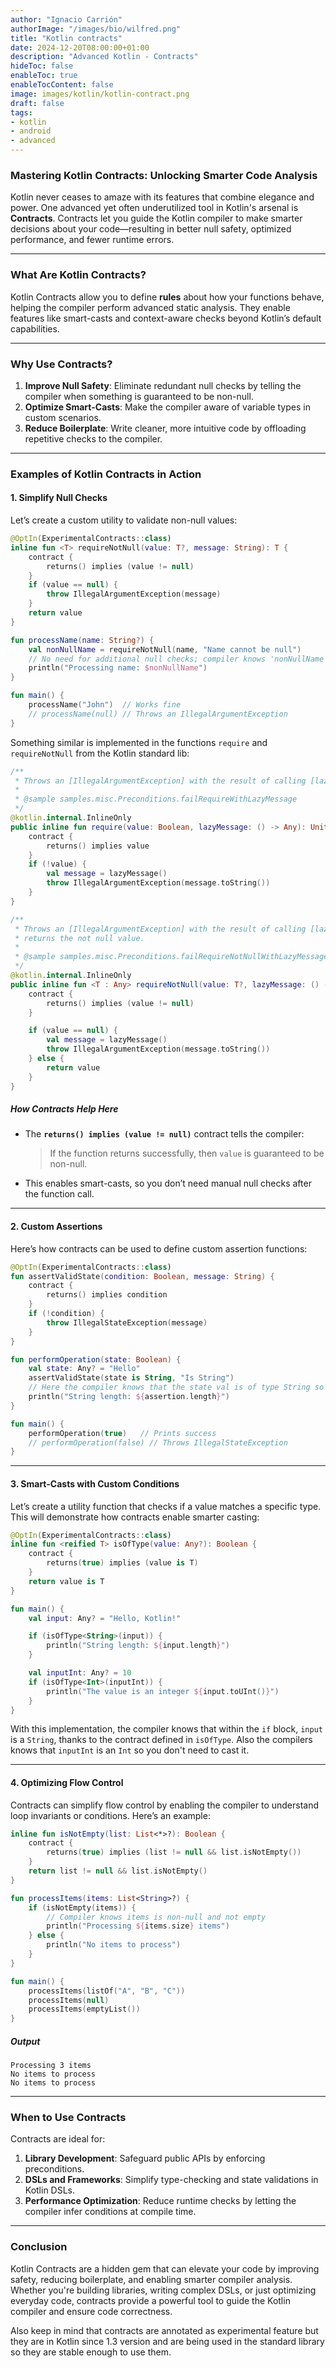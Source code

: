 ```yaml
---
author: "Ignacio Carrión"
authorImage: "/images/bio/wilfred.png"
title: "Kotlin contracts"
date: 2024-12-20T08:00:00+01:00
description: "Advanced Kotlin - Contracts"
hideToc: false
enableToc: true
enableTocContent: false
image: images/kotlin/kotlin-contract.png
draft: false
tags: 
- kotlin
- android
- advanced
---
```


### **Mastering Kotlin Contracts: Unlocking Smarter Code Analysis**

Kotlin never ceases to amaze with its features that combine elegance and power. One advanced yet often underutilized tool in Kotlin's arsenal is **Contracts**. Contracts let you guide the Kotlin compiler to make smarter decisions about your code—resulting in better null safety, optimized performance, and fewer runtime errors.

---

### **What Are Kotlin Contracts?**

Kotlin Contracts allow you to define **rules** about how your functions behave, helping the compiler perform advanced static analysis. They enable features like smart-casts and context-aware checks beyond Kotlin’s default capabilities.

---

### **Why Use Contracts?**

1. **Improve Null Safety**: Eliminate redundant null checks by telling the compiler when something is guaranteed to be non-null.
2. **Optimize Smart-Casts**: Make the compiler aware of variable types in custom scenarios.
3. **Reduce Boilerplate**: Write cleaner, more intuitive code by offloading repetitive checks to the compiler.

---

### **Examples of Kotlin Contracts in Action**

#### 1. **Simplify Null Checks**

Let’s create a custom utility to validate non-null values:

```kotlin
@OptIn(ExperimentalContracts::class)
inline fun <T> requireNotNull(value: T?, message: String): T {
    contract {
        returns() implies (value != null)
    }
    if (value == null) {
        throw IllegalArgumentException(message)
    }
    return value
}

fun processName(name: String?) {
    val nonNullName = requireNotNull(name, "Name cannot be null")
    // No need for additional null checks; compiler knows 'nonNullName' is not null!
    println("Processing name: $nonNullName")
}

fun main() {
    processName("John")  // Works fine
    // processName(null) // Throws an IllegalArgumentException
}
```

Something similar is implemented in the functions `require` and `requireNotNull` from the Kotlin standard lib:

```kotlin
/**
 * Throws an [IllegalArgumentException] with the result of calling [lazyMessage] if the [value] is false.
 *
 * @sample samples.misc.Preconditions.failRequireWithLazyMessage
 */
@kotlin.internal.InlineOnly
public inline fun require(value: Boolean, lazyMessage: () -> Any): Unit {
    contract {
        returns() implies value
    }
    if (!value) {
        val message = lazyMessage()
        throw IllegalArgumentException(message.toString())
    }
}

/**
 * Throws an [IllegalArgumentException] with the result of calling [lazyMessage] if the [value] is null. Otherwise
 * returns the not null value.
 *
 * @sample samples.misc.Preconditions.failRequireNotNullWithLazyMessage
 */
@kotlin.internal.InlineOnly
public inline fun <T : Any> requireNotNull(value: T?, lazyMessage: () -> Any): T {
    contract {
        returns() implies (value != null)
    }

    if (value == null) {
        val message = lazyMessage()
        throw IllegalArgumentException(message.toString())
    } else {
        return value
    }
}
```

##### **How Contracts Help Here**

- The **`returns() implies (value != null)`** contract tells the compiler:
  > If the function returns successfully, then `value` is guaranteed to be non-null.
- This enables smart-casts, so you don’t need manual null checks after the function call.

---

#### 2. **Custom Assertions**

Here’s how contracts can be used to define custom assertion functions:

```kotlin
@OptIn(ExperimentalContracts::class)
fun assertValidState(condition: Boolean, message: String) {
    contract {
        returns() implies condition
    }
    if (!condition) {
        throw IllegalStateException(message)
    }
}

fun performOperation(state: Boolean) {
    val state: Any? = "Hello"
    assertValidState(state is String, "Is String")
    // Here the compiler knows that the state val is of type String so no need to other cast checks
    println("String length: ${assertion.length}")
}

fun main() {
    performOperation(true)   // Prints success
    // performOperation(false) // Throws IllegalStateException
}
```

---

#### 3. **Smart-Casts with Custom Conditions**

Let’s create a utility function that checks if a value matches a specific type. This will demonstrate how contracts enable smarter casting:

```kotlin
@OptIn(ExperimentalContracts::class)
inline fun <reified T> isOfType(value: Any?): Boolean {
    contract {
        returns(true) implies (value is T)
    }
    return value is T
}

fun main() {
    val input: Any? = "Hello, Kotlin!"

    if (isOfType<String>(input)) {
        println("String length: ${input.length}")
    }

    val inputInt: Any? = 10
    if (isOfType<Int>(inputInt)) {
        println("The value is an integer ${input.toUInt()}")
    }
}
```

With this implementation, the compiler knows that within the `if` block, `input` is a `String`, thanks to the contract defined in `isOfType`. Also the compilers knows that `inputInt` is an `Int` so you don't need to cast it.

---

#### 4. **Optimizing Flow Control**

Contracts can simplify flow control by enabling the compiler to understand loop invariants or conditions. Here’s an example:

```kotlin
inline fun isNotEmpty(list: List<*>?): Boolean {
    contract {
        returns(true) implies (list != null && list.isNotEmpty())
    }
    return list != null && list.isNotEmpty()
}

fun processItems(items: List<String>?) {
    if (isNotEmpty(items)) {
        // Compiler knows items is non-null and not empty
        println("Processing ${items.size} items")
    } else {
        println("No items to process")
    }
}

fun main() {
    processItems(listOf("A", "B", "C"))
    processItems(null)
    processItems(emptyList())
}
```

##### **Output**

```
Processing 3 items
No items to process
No items to process
```

---

### **When to Use Contracts**

Contracts are ideal for:

1. **Library Development**: Safeguard public APIs by enforcing preconditions.
2. **DSLs and Frameworks**: Simplify type-checking and state validations in Kotlin DSLs.
3. **Performance Optimization**: Reduce runtime checks by letting the compiler infer conditions at compile time.

---

### **Conclusion**

Kotlin Contracts are a hidden gem that can elevate your code by improving safety, reducing boilerplate, and enabling smarter compiler analysis. Whether you're building libraries, writing complex DSLs, or just optimizing everyday code, contracts provide a powerful tool to guide the Kotlin compiler and ensure code correctness.

Also keep in mind that contracts are annotated as experimental feature but they are in Kotlin since 1.3 version and are being used in the standard library so they are stable enough to use them.